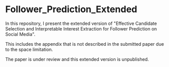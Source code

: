 # Follower_Prediction_Extended
In this repository, I present the extended version of "Effective Candidate Selection and Interpretable Interest Extraction for Follower Prediction on Social Media". 

This includes the appendix that is not described in the submitted paper due to the space limitation. 

The paper is under review and this extended version is unpublished. 
